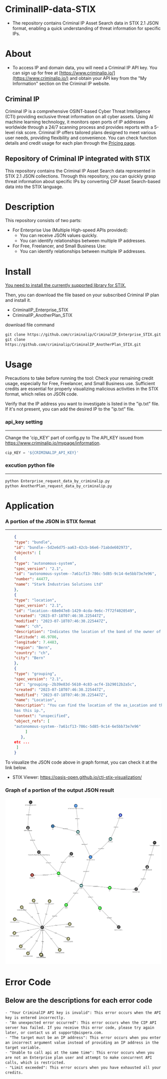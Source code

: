 # **CriminalIP-data-STIX**

- The repository contains Criminal IP Asset Search data in STIX 2.1 JSON format, enabling a quick understanding of threat information for 
specific IPs.


# About 
-   To access IP and domain data, you will need a Criminal IP API key. You can sign up for free at [https://www.criminalip.io/](https://www.criminalip.io/) and obtain your API key from the "My Information" section on the Criminal IP website.

## Criminal IP
Criminal IP is a comprehensive OSINT-based Cyber Threat Intelligence (CTI) providing exclusive threat information on all cyber assets. 
Using AI machine learning technology, it monitors open ports of IP addresses worldwide through a 24/7 scanning process and provides reports with 
a 5-level risk score.
Criminal IP offers tailored plans designed to meet various user needs, providing flexibility and convenience.
You can check function details and credit usage for each plan through the [Pricing page](https://www.criminalip.io/en/pricing). 


## Repository of Criminal IP integrated with STIX
This repository contains the Criminal IP Asset Search data represented in STIX 2.1 JSON collections. Through this repository, you can quickly grasp 
threat information about specific IPs by converting CIP Asset Search-based data into the STIX language.



# Description
This repository consists of two parts:
-  For Enterprise Use (Multiple High-speed APIs provided):
    - You can receive JSON values quickly. 
    - You can identify relationships between multiple IP addresses.
- For Free, Freelancer, and Small Business Use: 
    - You can identify relationships between multiple IP addresses.


# Install 
[You need to install the currently supported library for STIX.](https://pypi.org/project/stix2/) 

Then, you can download the file based on your subscribed Criminal IP plan and install it. 
- CriminalIP_Enterprise_STIX
- CriminalIP_AnotherPlan_STIX

download file command
```shell
git clone https://github.com/criminalip/CriminalIP_Enterprise_STIX.git
git clone https://github.com/criminalip/CriminalIP_AnotherPlan_STIX.git
```

# Usage
Precautions to take before running the tool: 
Check your remaining credit usage, especially for Free, Freelancer, and Small Business use. Sufficient credits are essential for properly visualizing 
malicious activities in the STIX format, which relies on JSON code.

Verify that the IP address you want to investigate is listed in the "ip.txt" file. If it's not present, you can add the desired IP to the "ip.txt" file.



### api_key setting
---
Change the 'cip_KEY' part of config.py to The API_KEY issued from https://www.criminalip.io/mypage/information. 
```python
cip_KEY = '${CRIMINALIP_API_KEY}'
```

### excution python file
---
```shell
python Enterprise_request_data_by_criminalip.py
python AnotherPlan_request_data_by_criminalip.py
```

# Application
### A portion of the JSON in STIX format
---
```json
    {
    "type": "bundle",
    "id": "bundle--5d2e6d75-aa63-42cb-b6e6-71abde602973",
    "objects": [
    {
    "type": "autonomous-system",
    "spec_version": "2.1",
    "id": "autonomous-system--7a61cf13-786c-5d85-9c14-6e5bb73e7e96",
    "number": 44477,
    "name": "Stark Industries Solutions Ltd"
    },
    {
    "type": "location",
    "spec_version": "2.1",
    "id": "location--68e047e8-1429-4cda-9e6c-7f72f4020549",
    "created": "2023-07-18T07:46:30.225447Z",
    "modified": "2023-07-18T07:46:30.225447Z",
    "name": "ch",
    "description": "Indicates the location of the band of the owner of this ip.",
    "latitude": 46.9786,
    "longitude": 7.4483,
    "region": "Bern",
    "country": "ch",
    "city": "Bern"
    },
    {
    "type": "grouping",
    "spec_version": "2.1",
    "id": "grouping--2b39e83d-5610-4c83-acf4-1b29012b2a5c",
    "created": "2023-07-18T07:46:30.225447Z",
    "modified": "2023-07-18T07:46:30.225447Z",
    "name": "Location",
    "description": "You can find the location of the as_Location and the information of the owner who 
    has this ip.",
    "context": "unspecified",
    "object_refs": [
    "autonomous-system--7a61cf13-786c-5d85-9c14-6e5bb73e7e96"
         ]
       },
    etc ...
     ]
    }
```
To visualize the JSON code above in graph format, you can check it at the link below.
- STIX Viewer: https://oasis-open.github.io/cti-stix-visualization/


### Graph of a portion of the output JSON result
![Graph](https://github.com/criminalip/CriminalIP-data-STIX/blob/main/CriminalIP-data-STIX_image/CriminalIP-data-STIX.png)




# Error Code
Below are the descriptions for each error code
--
    - "Your CriminalIP API key is invalid": This error occurs when the API key is entered incorrectly.
    - "An unexpected error occurred": This error occurs when the CIP API server has failed. If you receive this error code, please try again later, or contact us at support@aispera.com.
    - "The target must be an IP address": This error occurs when you enter an incorrect argument value instead of providing an IP address in the target variable.
    - "Unable to call api at the same time": This error occurs when you are not an Enterprise plan user and attempt to make concurrent API calls, which is restricted.
    - "Limit exceeded": This error occurs when you have exhausted all your credits.

